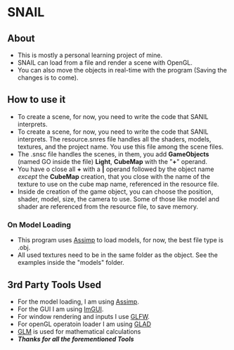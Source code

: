 # SNAIL
## About
* This is mostly a personal learning project of mine. 
* SNAIL can load from a file and render a scene with OpenGL.
* You can also move the objects in real-time with the program (Saving the changes is to come).

## How to use it
* To create a scene, for now, you need to write the code that SANIL interprets. 
* To create a scene, for now, you need to write the code that SANIL interprets. 
The resource.snres file handles all the shaders, models, textures, and the project name. You use this file among the scene files.
* The .snsc file handles the scenes, in them, you add **GameObjects** (named GO inside the file) **Light**, **CubeMap** with the "**+**" operand.
* You have o close all **+** with a **|** operand followed by the object name *except* the **CubeMap** creation, that you close with the name of the texture to use on the cube map name, referenced in the resource file.
* Inside de creation of the game object, you can choose the position, shader, model, size, the camera to use. Some of those like model and shader are referenced from the resource file, to save memory.

### On Model Loading
* This program uses [Assimp](https://github.com/assimp/assimp) to load models, for now, the best file type is .obj.
* All used textures need to be in the same folder as the object. See the examples inside the "models" folder.

## 3rd Party Tools Used
* For the model loading, I am using [Assimp](https://github.com/assimp/assimp).
* For the GUI I am using [ImGUI](https://github.com/ocornut/imgui).
* For window rendering and inputs I use [GLFW](https://github.com/glfw/glfw).
* For openGL operatoin loader I am using [GLAD](https://github.com/Dav1dde/glad)
* [GLM](https://github.com/g-truc/glm) is used for mathematical calculations
* **_Thanks for all the forementioned Tools_**
